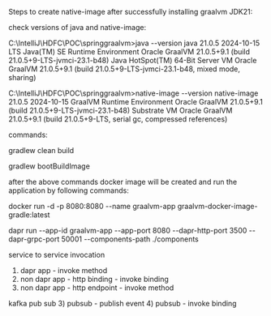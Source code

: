 Steps to create native-image after successfully installing graalvm JDK21:

check versions of java and native-image:

C:\IntelliJ\HDFC\POC\springgraalvm>java --version
java 21.0.5 2024-10-15 LTS
Java(TM) SE Runtime Environment Oracle GraalVM 21.0.5+9.1 (build 21.0.5+9-LTS-jvmci-23.1-b48)
Java HotSpot(TM) 64-Bit Server VM Oracle GraalVM 21.0.5+9.1 (build 21.0.5+9-LTS-jvmci-23.1-b48, mixed mode, sharing)

C:\IntelliJ\HDFC\POC\springgraalvm>native-image --version
native-image 21.0.5 2024-10-15
GraalVM Runtime Environment Oracle GraalVM 21.0.5+9.1 (build 21.0.5+9-LTS-jvmci-23.1-b48)
Substrate VM Oracle GraalVM 21.0.5+9.1 (build 21.0.5+9-LTS, serial gc, compressed references)

commands:

gradlew clean build

gradlew bootBuildImage


after the above commands docker image will be created and run the application by following commands:


docker run -d -p 8080:8080 --name graalvm-app graalvm-docker-image-gradle:latest

dapr run --app-id graalvm-app --app-port 8080 --dapr-http-port 3500 --dapr-grpc-port 50001 --components-path ./components


service to service invocation
1) dapr app - invoke method
2) non dapr app - http binding - invoke binding
3) non dapr app - http endpoint - invoke method

kafka pub sub
3) pubsub - publish event
4) pubsub - invoke binding
